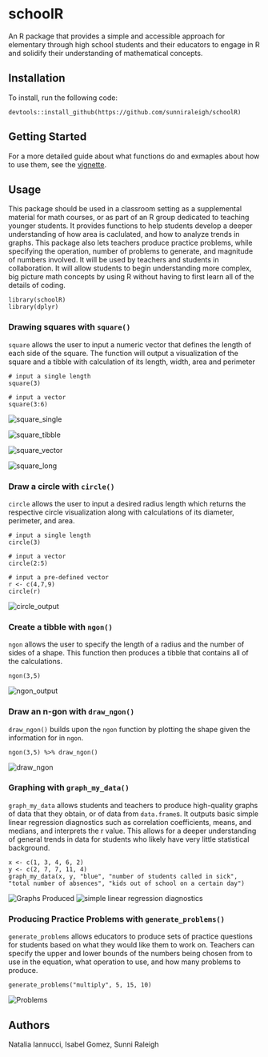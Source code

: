 # schoolR

An R package that provides a simple and accessible approach for elementary through high school students and their educators to engage in R and solidify their understanding of mathematical concepts. 

## Installation
To install, run the following code: 
```
devtools::install_github(https://github.com/sunniraleigh/schoolR) 
```

## Getting Started
For a more detailed guide about what functions do and exmaples about how to use them, see the [vignette](./vignettes/schoolR.Rmd).

## Usage
This package should be used in a classroom setting as a supplemental material for math courses, or as part of an R group dedicated to teaching younger students.
It provides functions to help students develop a deeper understanding of how area is caclulated, and how to analyze trends in graphs.
This package also lets teachers produce practice problems, while specifying the operation, number of problems to generate, and magnitude of numbers involved. 
It will be used by teachers and students in collaboration. It will allow students to begin understanding more complex, big picture math concepts by using R without having to first learn all of the details of coding.
```
library(schoolR)
library(dplyr)
```

### Drawing squares with `square()`
`square` allows the user to input a numeric vector that defines the length of each side of the square. The function will output a visualization of the square and a tibble with calculation of its length, width, area and perimeter
```{r}
# input a single length 
square(3)

# input a vector
square(3:6)
```
![square_single](https://docs.google.com/drawings/d/e/2PACX-1vQxR4wwQgkgzotviGyCOL7HhELx_1myjNA-Mr4uBkdjkCy76p2OsLhe_DPBQSL-vlqEuffDB_NYAWKX/pub?w=454&h=233)

![square_tibble](https://docs.google.com/drawings/d/e/2PACX-1vRiyGRKENp6Lks_tQGDj1PLegphMydc1pIUKXiOh9f-wzigjadRjcM3BPMr08SfCd4ncdCvUlldnkIV/pub?w=447&h=185)

![square_vector](https://docs.google.com/drawings/d/e/2PACX-1vSR8jqhEyv_o2rrrysPzj12gY1wie5ICdUl9RxeF369Liig3tr8op0GMESdyiL20ldYDNTJOZdhaO7W/pub?w=558&h=241)

![square_long](https://docs.google.com/drawings/d/e/2PACX-1vSgSU8VKbG4yVdQlmSLmRrutkapArm0CT5DL1sXUf50mKetPftuflZLUx6dladpv2zSltePmuOgI4lT/pub?w=475&h=216)

### Draw a circle with `circle()`
`circle` allows the user to input a desired radius length which returns the respective circle visualization along with calculations of its diameter, perimeter, and area.
```{r}
# input a single length
circle(3)

# input a vector
circle(2:5)

# input a pre-defined vector
r <- c(4,7,9)
circle(r)
```

![circle_output](https://docs.google.com/drawings/d/e/2PACX-1vRNkT32DDHY3xg3jpJMK5k_-KhrrnsbMx2K7XiYpMdcrl5OyfZE6wmUBujq1fw92TG_eHRbuFrqlBip/pub?w=4500&h=1500)

### Create a tibble with `ngon()`
`ngon` allows the user to specify the length of a radius and the number of sides of a shape. This function then produces a tibble that contains all of the calculations.
``` {r}
ngon(3,5)
```
![ngon_output](https://docs.google.com/drawings/d/e/2PACX-1vQ76AC7vEhnGx4cRBWhH0OVkJRCem9MWqE23UX2Uk7TyRr58yvhNBHCWMFBNxspP5a6-Pi_KxEUHq5i/pub?w=460&h=141)


### Draw an n-gon with `draw_ngon()`
`draw_ngon()` builds upon the `ngon` function by plotting the shape given the information for in `ngon`.

```{r}
ngon(3,5) %>% draw_ngon()
```
![draw_ngon](https://docs.google.com/drawings/d/e/2PACX-1vT6LJidgeYK6J8tCgy2Wdm5FXxK8toE9f2PB8o2-ltgpLwNexkf0WNAcc3xk_4rDmyGSbm3RMwgZ3bK/pub?w=456&h=244)

### Graphing with `graph_my_data()`
`graph_my_data` allows students and teachers to produce high-quality graphs of data that they obtain, or of data from `data.frame`s. It outputs basic simple linear regression diagnostics such as correlation coefficients, means, and medians, and interprets the r value. This allows for a deeper understanding of general trends in data for students who likely have very little statistical background.
```{r}
x <- c(1, 3, 4, 6, 2)
y <- c(2, 7, 7, 11, 4)
graph_my_data(x, y, "blue", "number of students called in sick", "total number of absences", "kids out of school on a certain day")
```
![Graphs Produced](https://docs.google.com/drawings/d/e/2PACX-1vR9_940HjbdQlwP7S1qPbF-aYOrqc2LxOAFMRF57H-eg5fLQ5C0QZN1QKP_FggSUUQlhLAB1wd9JuZ-/pub?w=1002&h=487)
![simple linear regression diagnostics](https://docs.google.com/drawings/d/e/2PACX-1vR22yeb1Qj6TKddNupsHWgjWIJHjXZtDPHQLPnfeMdDBNe8b_KbOy1WOAYRoThdiLhe_ckei4EGi6PF/pub?w=960&h=720)

### Producing Practice Problems with `generate_problems()`
`generate_problems` allows educators to produce sets of practice questions for students based on what they would like them to work on. Teachers can specify the upper and lower bounds of the numbers being chosen from to use in the equation, what operation to use, and how many problems to produce.
```
generate_problems("multiply", 5, 15, 10)
```
![Problems](https://docs.google.com/drawings/d/e/2PACX-1vSUtfCXNdIVqLs1F5DEMui6fEfAxgEuOVP3TtUfMrwLHpCrs1vYExoPrJRyk7FbSp1gYgl52vydKysg/pub?w=169&h=125)

## Authors
Natalia Iannucci, Isabel Gomez, Sunni Raleigh
